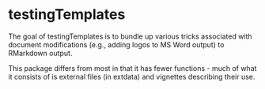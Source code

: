 # testingTemplates

The goal of testingTemplates is to bundle up various
tricks associated with document modifications (e.g., 
adding logos to MS Word output) to RMarkdown output. 

This package differs from most in that it has fewer
functions - much of what it consists of is external
files (in extdata) and vignettes describing their 
use.

